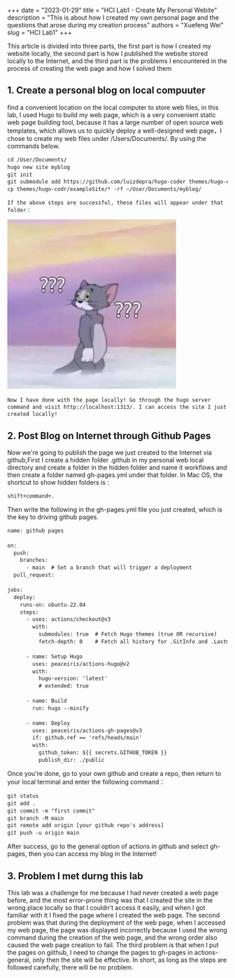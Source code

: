 +++ 
date = "2023-01-29"
title = "HCI Lab1 - Create My Personal Webite"
description = "This is about how I created my own personal page and the questions that arose during my creation process"
authors = "Xuefeng Wei"
slug = "HCI Lab1"
+++

This article is divided into three parts, the first part is how I created my website locally, the second part is how I published the website stored locally to the Internet, and the third part is the problems I encountered in the process of creating the web page and how I solved them
<!--more-->

## 1. Create a personal blog on local compuuter
find a convenient location on the local computer to store web files, in this lab, I used Hugo to build my web page, which is a very convenient static web page building tool, because it has a large number of open source web templates, which allows us to quickly deploy a well-designed web page，I chose to create my web files under /Users/Documents/. By using the commands below.

```html
cd /User/Documents/
hugo new site myblog
git init
git submodule add https://github.com/luizdepra/hugo-coder themes/hugo-coder
cp themes/hugo-codr/exampleSite/* -rf ~/User/Documents/myblog/
```

    If the above steps are successful, these files will appear under that folder：
    
![](images/image.JPG)

    Now I have done with the page locally! Go through the hugo server command and visit http://localhost:1313/. I can access the site I just created locally!

## 2. Post Blog on Internet through Github Pages
Now we're going to publish the page we just created to the Internet via github,First I create a hidden folder .github in my personal web local directory and create a folder in the hidden folder and name it workflows and then create a folder named gh-pages.yml under that folder. In Mac OS, the shortcut to show hidden folders is :

```html
shift+command+.
```

Then write the following in the gh-pages.yml file you just created, which is the key to driving github pages.

```html
name: github pages

on:
  push:
    branches:
      - main  # Set a branch that will trigger a deployment
  pull_request:

jobs:
  deploy:
    runs-on: ubuntu-22.04
    steps:
      - uses: actions/checkout@v3
        with:
          submodules: true  # Fetch Hugo themes (true OR recursive)
          fetch-depth: 0    # Fetch all history for .GitInfo and .Lastmod

      - name: Setup Hugo
        uses: peaceiris/actions-hugo@v2
        with:
          hugo-version: 'latest'
          # extended: true

      - name: Build
        run: hugo --minify

      - name: Deploy
        uses: peaceiris/actions-gh-pages@v3
        if: github.ref == 'refs/heads/main'
        with:
          github_token: ${{ secrets.GITHUB_TOKEN }}
          publish_dir: ./public
```

Once you're done, go to your own github and create a repo, then return to your local terminal and enter the following command：

```html
git status
git add .
git commit -m "first commit"
git branch -M main
git remote add origin [your github repo's address]
git push -u origin main
```

After success, go to the general option of actions in github and select gh-pages, then you can access my blog in the Internet!

## 3. Problem I met durng this lab 
This lab was a challenge for me because I had never created a web page before, and the most error-prone thing was that I created the site in the wrong place locally so that I couldn't access it easily, and when I got familiar with it I fixed the page where I created the web page.
The second problem was that during the deployment of the web page, when I accessed my web page, the page was displayed incorrectly because I used the wrong command during the creation of the web page, and the wrong order also caused the web page creation to fail.
The third problem is that when I put the pages on giithub, I need to change the pages to gh-pages in actions-general, only then the site will be effective.
In short, as long as the steps are followed carefully, there will be no problem.
